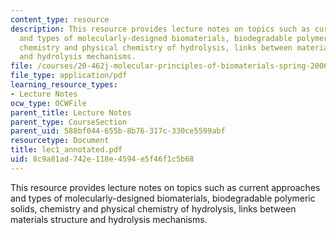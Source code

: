 ```yaml
---
content_type: resource
description: This resource provides lecture notes on topics such as current approaches
  and types of molecularly-designed biomaterials, biodegradable polymeric solids,
  chemistry and physical chemistry of hydrolysis, links between materials structure
  and hydrolysis mechanisms.
file: /courses/20-462j-molecular-principles-of-biomaterials-spring-2006/8c9a81ad742e118e4594e5f46f1c5b68_lec1_annotated.pdf
file_type: application/pdf
learning_resource_types:
- Lecture Notes
ocw_type: OCWFile
parent_title: Lecture Notes
parent_type: CourseSection
parent_uid: 588bf044-655b-8b76-317c-330ce5599abf
resourcetype: Document
title: lec1_annotated.pdf
uid: 8c9a81ad-742e-118e-4594-e5f46f1c5b68
---
```

This resource provides lecture notes on topics such as current approaches and types of molecularly-designed biomaterials, biodegradable polymeric solids, chemistry and physical chemistry of hydrolysis, links between materials structure and hydrolysis mechanisms.